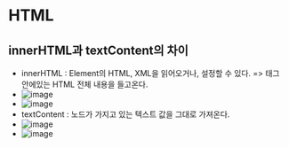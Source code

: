 # HTML

## innerHTML과 textContent의 차이
* innerHTML : Element의 HTML, XML을 읽어오거나, 설정할 수 있다. => 태그 안에있는 HTML 전체 내용을 들고온다.
* ![image](https://user-images.githubusercontent.com/70733630/169451016-09dff7bb-20c6-4f9b-b6f5-80bac5b62723.png)
* ![image](https://user-images.githubusercontent.com/70733630/169451100-6cc5dd97-d628-4911-a121-012e74872981.png)
* textContent : 노드가 가지고 있는 텍스트 값을 그대로 가져온다.
* ![image](https://user-images.githubusercontent.com/70733630/169451185-204dc686-626b-4a8c-b110-44f0f9e22748.png)
* ![image](https://user-images.githubusercontent.com/70733630/169451159-3d2e4783-114b-4fff-9be4-66385293a35a.png)
